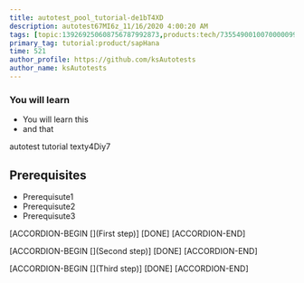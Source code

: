 ```yaml
---
title: autotest_pool_tutorial-de1bT4XD
description: autotest67MI6z_11/16/2020 4:00:20 AM
tags: [topic:139269250608756787992873,products:tech/73554900100700000996,tutorial:experience/advanced]
primary_tag: tutorial:product/sapHana
time: 521
author_profile: https://github.com/ksAutotests
author_name: ksAutotests
---
```

### You will learn
- You will learn this
- and that

autotest tutorial texty4Diy7

## Prerequisites
- Prerequisute1
- Prerequisute2
- Prerequisute3

[ACCORDION-BEGIN [](First step)]
[DONE]
[ACCORDION-END]

[ACCORDION-BEGIN [](Second step)]
[DONE]
[ACCORDION-END]

[ACCORDION-BEGIN [](Third step)]
[DONE]
[ACCORDION-END]

